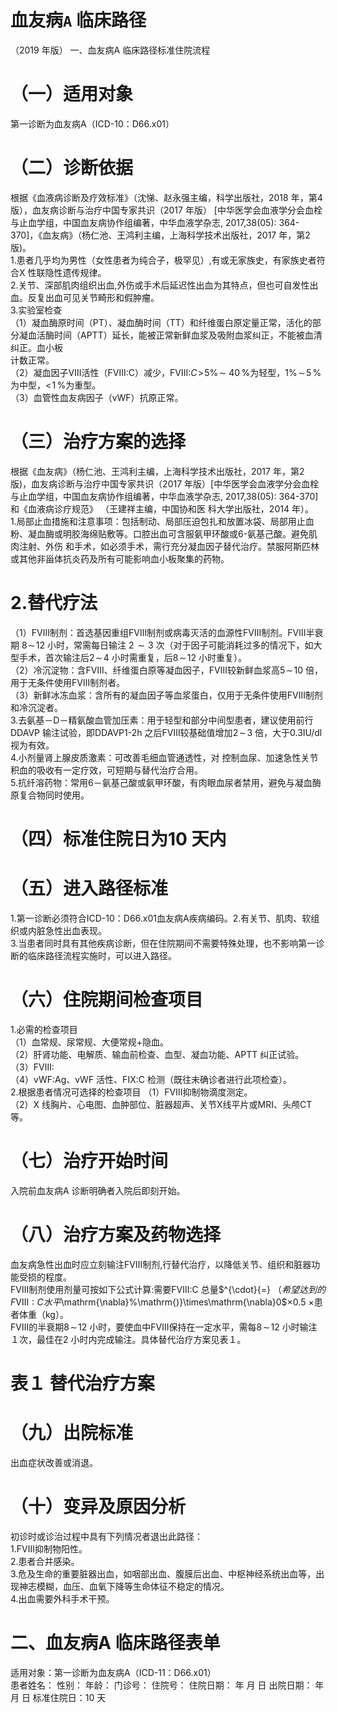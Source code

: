 # 血友病$\mathtt{A}$ 临床路径  
（2019 年版） 一、血友病A 临床路径标准住院流程  
# （一）适用对象  
第一诊断为血友病A（ICD-10：D66.x01）  
# （二）诊断依据  
根据《血液病诊断及疗效标准》（沈悌、赵永强主编，科学出版社，2018 年，第4 版），血友病诊断与治疗中国专家共识（2017 年版） [中华医学会血液学分会血栓与止血学组，中国血友病协作组编著，中华血液学杂志, 2017,38(05): 364-370]，《血友病》（杨仁池、王鸿利主编，上海科学技术出版社，2017 年，第2 版)。  
1.患者几乎均为男性（女性患者为纯合子，极罕见）,有或无家族史，有家族史者符合X 性联隐性遗传规律。  
2.关节、深部肌肉组织出血,外伤或手术后延迟性出血为其特点，但也可自发性出血。反复出血可见关节畸形和假肿瘤。  
3.实验室检查  
（1）凝血酶原时间（PT）、凝血酶时间（TT）和纤维蛋白原定量正常，活化的部分凝血活酶时间（APTT）延长，能被正常新鲜血浆及吸附血浆纠正，不能被血清纠正。血小板  
计数正常。  
（2）凝血因子Ⅷ活性（FⅧ∶C）减少，FⅧ∶$C\!>\!5\%\!\sim$ $40\,\%$为轻型，$1\%\!\sim\!5\,\%$为中型，$<\!1\,\%$为重型。  
（3）血管性血友病因子（vWF）抗原正常。  
# （三）治疗方案的选择  
根据《血友病》（杨仁池、王鸿利主编，上海科学技术出版社，2017 年，第2 版)，血友病诊断与治疗中国专家共识（2017 年版）[中华医学会血液学分会血栓与止血学组，中国血友病协作组编著，中华血液学杂志, 2017,38(05): 364-370]和《血液病诊疗规范》 （王建祥主编，中国协和医 科大学出版社，2014 年）。  
1.局部止血措施和注意事项：包括制动、局部压迫包扎和放置冰袋、局部用止血粉、凝血酶或明胶海绵贴敷等。口腔出血可含服氨甲环酸或6-氨基己酸。避免肌肉注射、外伤 和手术，如必须手术，需行充分凝血因子替代治疗。禁服阿斯匹林或其他非甾体抗炎药及所有可能影响血小板聚集的药物。  
#   2.替代疗法  
（1）FⅧ制剂：首选基因重组FⅧ制剂或病毒灭活的血源性FⅧ制剂。FⅧ半衰期 $8\!\sim\!12$  小时，常需每日输注 $2\!\sim3$ 次（对于因子可能消耗过多的情况下，如大型手术，首次输注后$2\!\sim\!4$ 小时需重复，后$8\!\sim\!12$ 小时重复）。  
（2）冷沉淀物：含FⅧ、纤维蛋白原等凝血因子，FⅧ较新鲜血浆高$5\!\sim\!10$ 倍，用于无条件使用FⅧ制剂者。  
（3）新鲜冰冻血浆：含所有的凝血因子等血浆蛋白，仅用于无条件使用FⅧ制剂和冷沉淀者。  
3.去氨基－D－精氨酸血管加压素：用于轻型和部分中间型患者，建议使用前行DDAVP 输注试验，即DDAVP1-2h 之后FⅧ较基础值增加$2\!\sim\!3$ 倍，大于0.3IU/dl 视为有效。  
4.小剂量肾上腺皮质激素：可改善毛细血管通透性，对 控制血尿、加速急性关节积血的吸收有一定疗效，可短期与替代治疗合用。  
5.抗纤溶药物：常用6－氨基己酸或氨甲环酸，有肉眼血尿者禁用，避免与凝血酶原复合物同时使用。  
# （四）标准住院日为10 天内  
# （五）进入路径标准  
1.第一诊断必须符合ICD-10：D66.x01血友病A疾病编码。2.有关节、肌肉、软组织或内脏急性出血表现。  
3.当患者同时具有其他疾病诊断，但在住院期间不需要特殊处理，也不影响第一诊断的临床路径流程实施时，可以进入路径。  
# （六）住院期间检查项目  
1.必需的检查项目  
（1）血常规、尿常规、大便常规$+$隐血。  
（2）肝肾功能、电解质、输血前检查、血型、凝血功能、APTT 纠正试验。  
（3）FⅧ∶  
（4）vWF∶Ag、vWF 活性、FⅨ∶C 检测（既往未确诊者进行此项检查）。  
2.根据患者情况可选择的检查项目 （1）FⅧ抑制物滴度测定。  
（2）X 线胸片、心电图、血肿部位、脏器超声、关节X线平片或MRI、头颅CT 等。  
# （七）治疗开始时间  
入院前血友病A 诊断明确者入院后即刻开始。  
# （八）治疗方案及药物选择  
血友病急性出血时应立刻输注FⅧ制剂,行替代治疗，以降低关节、组织和脏器功能受损的程度。  
FⅧ制剂使用剂量可按如下公式计算:需要FⅧ∶C 总量$^{\cdot}{=}
$（希望达到的FⅧ∶C 水平%－当前血浆FⅧ∶C 水平$\mathrm{\nabla}\%\mathrm{\)}\times\mathrm{\nabla}0$×0.5
$\times$患者体重（kg）。  
FⅧ的半衰期$8\!\sim\!12$ 小时，要使血中FⅧ保持在一定水平，需每$8\!\sim\!12$ 小时输注１次，最佳在2 小时内完成输注。具体替代治疗方案见表１。  
# 表１ 替代治疗方案  
# （九）出院标准  
出血症状改善或消退。  
# （十）变异及原因分析  
初诊时或诊治过程中具有下列情况者退出此路径：  
1.FⅧ抑制物阳性。  
2.患者合并感染。  
3.危及生命的重要脏器出血，如咽部出血、腹膜后出血、中枢神经系统出血等，出现神志模糊，血压、血氧下降等生命体征不稳定的情况。  
4.出血需要外科手术干预。  
# 二、血友病A 临床路径表单  
适用对象：第一诊断为血友病A（ICD-11：D66.x01）  
患者姓名：   性别：      年龄：         门诊号：    住院号：          住院日期：     年    月    日   出院日期：     年    月    日 标准住院日：10 天  
